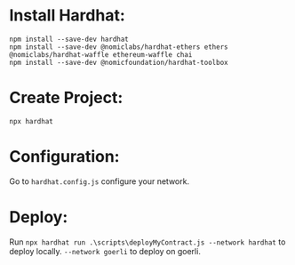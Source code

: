 # Install Hardhat:
```
npm install --save-dev hardhat
npm install --save-dev @nomiclabs/hardhat-ethers ethers  @nomiclabs/hardhat-waffle ethereum-waffle chai
npm install --save-dev @nomicfoundation/hardhat-toolbox
```

# Create Project:
`npx hardhat`

# Configuration:
Go to `hardhat.config.js` configure your network.

# Deploy:
Run `npx hardhat run .\scripts\deployMyContract.js --network hardhat` to deploy locally. `--network goerli` to deploy on goerli.

